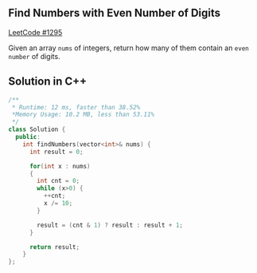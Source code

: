 ## Find Numbers with Even Number of Digits
[LeetCode #1295](https://leetcode.com/problems/find-numbers-with-even-number-of-digits/)

Given an array `nums` of integers, return how many of them contain an `even number` of digits.

## Solution in C++

```cpp
/**
 * Runtime: 12 ms, faster than 38.52%
 *Memory Usage: 10.2 MB, less than 53.11%
 */
class Solution {
  public:
    int findNumbers(vector<int>& nums) {
      int result = 0;

      for(int x : nums) 
      {
        int cnt = 0;
        while (x>0) {
          ++cnt;
          x /= 10;
        }

        result = (cnt & 1) ? result : result + 1;
      }

      return result;
    }
};
```
